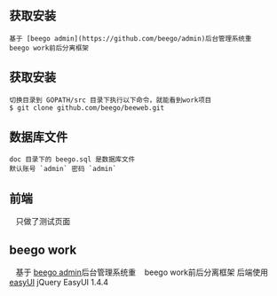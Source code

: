## 获取安装
    基于 [beego admin](https://github.com/beego/admin)后台管理系统重
    beego work前后分离框架

## 获取安装
    切换目录到 GOPATH/src 目录下执行以下命令，就能看到work项目
    $ git clone github.com/beego/beeweb.git

## 数据库文件
    doc 目录下的 beego.sql 是数据库文件
    默认账号 `admin` 密码 `admin`

## 前端
    只做了测试页面
## beego work
    基于 [beego admin](https://github.com/beego/admin)后台管理系统重
    beego work前后分离框架
    后端使用 [easyUI](http://www.jeasyui.net/demo/380.html) jQuery EasyUI 1.4.4</br>
